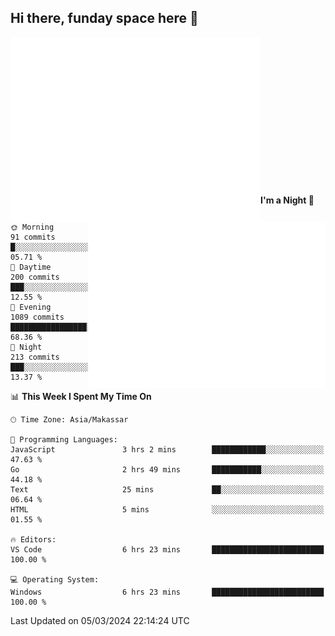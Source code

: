## Hi there, funday space here 🚀

<img align="left" width="400" alt="🌞" src="https://raw.githubusercontent.com/fhasnur/fhasnur/master/general.svg?token=ATQS65TR7ETTG5RLJUDIDBLBN34HE">
<img align="right" width="380" alt="🌞" src="https://raw.githubusercontent.com/fhasnur/fhasnur/master/statistics.svg?token=ATQS65TR7ETTG5RLJUDIDBLBN34HE">

<br><br><br><br><br><br><br><br><br><br><br><br><br><br>

<!--START_SECTION:waka-->
**I'm a Night 🦉** 

```text
🌞 Morning                91 commits          █░░░░░░░░░░░░░░░░░░░░░░░░   05.71 % 
🌆 Daytime                200 commits         ███░░░░░░░░░░░░░░░░░░░░░░   12.55 % 
🌃 Evening                1089 commits        █████████████████░░░░░░░░   68.36 % 
🌙 Night                  213 commits         ███░░░░░░░░░░░░░░░░░░░░░░   13.37 % 
```


📊 **This Week I Spent My Time On** 

```text
🕑︎ Time Zone: Asia/Makassar

💬 Programming Languages: 
JavaScript               3 hrs 2 mins        ████████████░░░░░░░░░░░░░   47.63 % 
Go                       2 hrs 49 mins       ███████████░░░░░░░░░░░░░░   44.18 % 
Text                     25 mins             ██░░░░░░░░░░░░░░░░░░░░░░░   06.64 % 
HTML                     5 mins              ░░░░░░░░░░░░░░░░░░░░░░░░░   01.55 % 

🔥 Editors: 
VS Code                  6 hrs 23 mins       █████████████████████████   100.00 % 

💻 Operating System: 
Windows                  6 hrs 23 mins       █████████████████████████   100.00 % 
```


 Last Updated on 05/03/2024 22:14:24 UTC
<!--END_SECTION:waka-->
